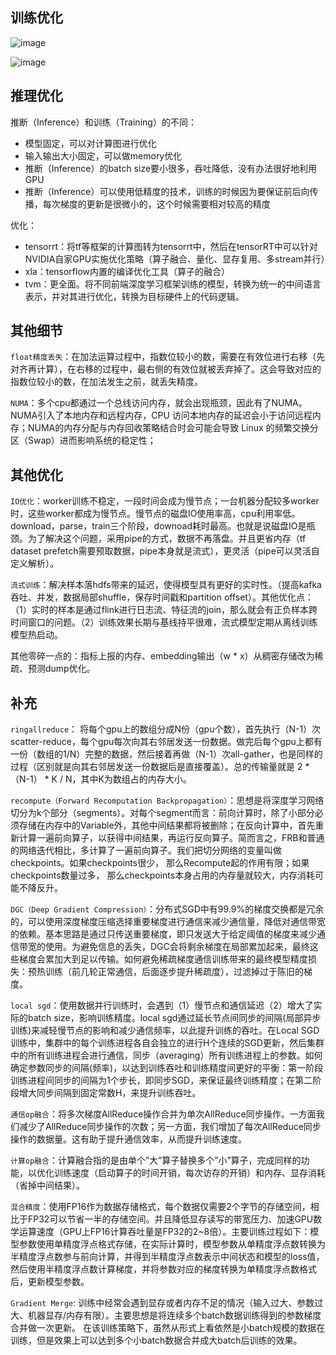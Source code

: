
## 训练优化

![image](https://user-images.githubusercontent.com/12492564/150645777-1206de3c-f7c3-4156-bba8-fe863e649179.png)


![image](https://user-images.githubusercontent.com/12492564/150645806-f0c60cf9-9703-4fef-9558-2d1be18ab44e.png)

## 推理优化

推断（Inference）和训练（Training）的不同：
 - 模型固定，可以对计算图进行优化
 - 输入输出大小固定，可以做memory优化
 - 推断（Inference）的batch size要小很多，吞吐降低，没有办法很好地利用GPU
 - 推断（Inference）可以使用低精度的技术，训练的时候因为要保证前后向传播，每次梯度的更新是很微小的，这个时候需要相对较高的精度

优化：
 - tensorrt：将tf等框架的计算图转为tensorrt中，然后在tensorRT中可以针对NVIDIA自家GPU实施优化策略（算子融合、量化、显存复用、多stream并行）
 - xla：tensorflow内置的编译优化工具（算子的融合）
 - tvm：更全面。将不同前端深度学习框架训练的模型，转换为统一的中间语言表示，并对其进行优化，转换为目标硬件上的代码逻辑。

## 其他细节

`float精度丢失`：在加法运算过程中，指数位较小的数，需要在有效位进行右移（先对齐再计算），在右移的过程中，最右侧的有效位就被丢弃掉了。这会导致对应的指数位较小的数，在加法发生之前，就丢失精度。

`NUMA`：多个cpu都通过一个总线访问内存，就会出现瓶颈，因此有了NUMA。NUMA引入了本地内存和远程内存，CPU 访问本地内存的延迟会小于访问远程内存；NUMA的内存分配与内存回收策略结合时会可能会导致 Linux 的频繁交换分区（Swap）进而影响系统的稳定性；

## 其他优化

`IO优化`：worker训练不稳定，一段时间会成为慢节点；一台机器分配较多worker时，这些worker都成为慢节点。慢节点的磁盘IO使用率高，cpu利用率低。download，parse，train三个阶段，downoad耗时最高。也就是说磁盘IO是瓶颈。为了解决这个问题，采用pipe的方式，数据不再落盘。并且更省内存（tf dataset prefetch需要预取数据，pipe本身就是流式），更灵活（pipe可以灵活自定义解析）。

`流式训练`：解决样本落hdfs带来的延迟，使得模型具有更好的实时性。（提高kafka吞吐、并发，数据局部shuffle，保存时间戳和partition offset）。其他优化点：（1）实时的样本是通过flink进行日志流、特征流的join，那么就会有正负样本跨时间窗口的问题。（2）训练效果长期与基线持平很难，流式模型定期从离线训练模型热启动。

其他零碎一点的：指标上报的内存、embedding输出（w * x）从稠密存储改为稀疏、预测dump优化。

## 补充

`ringallreduce`： 将每个gpu上的数组分成N份（gpu个数），首先执行（N-1）次scatter-reduce，每个gpu每次向其右邻居发送一份数据。做完后每个gpu上都有一份（数组的1/N）完整的数据，然后接着再做（N-1）次all-gather，也是同样的过程（区别就是向其右邻居发送一份数据后是直接覆盖）。总的传输量就是 2 * （N-1） * K / N，其中K为数组占的内存大小。

`recompute（Forward Recomputation Backpropagation）`：思想是将深度学习网络切分为k个部分（segments）。对每个segment而言：前向计算时，除了小部分必须存储在内存中的Variable外，其他中间结果都将被删除；在反向计算中，首先重新计算一遍前向算子，以获得中间结果，再运行反向算子。简而言之，FRB和普通的网络迭代相比，多计算了一遍前向算子。我们把切分网络的变量叫做checkpoints。如果checkpoints很少， 那么Recompute起的作用有限；如果checkpoints数量过多， 那么checkpoints本身占用的内存量就较大，内存消耗可能不降反升。

`DGC（Deep Gradient Compression）`：分布式SGD中有99.9%的梯度交换都是冗余的，可以使用深度梯度压缩选择重要梯度进行通信来减少通信量，降低对通信带宽的依赖。基本思路是通过只传送重要梯度，即只发送大于给定阈值的梯度来减少通信带宽的使用。为避免信息的丢失，DGC会将剩余梯度在局部累加起来，最终这些梯度会累加大到足以传输。如何避免稀疏梯度通信训练带来的最终模型精度损失：预热训练（前几轮正常通信，后面逐步提升稀疏度），过滤掉过于陈旧的梯度。

`local sgd`：使用数据并行训练时，会遇到（1）慢节点和通信延迟（2）增大了实际的batch size，影响训练精度。local sgd通过延长节点间同步的间隔(局部异步训练)来减轻慢节点的影响和减少通信频率，以此提升训练的吞吐。在Local SGD训练中，集群中的每个训练进程各自会独立的进行H个连续的SGD更新，然后集群中的所有训练进程会进行通信，同步（averaging）所有训练进程上的参数。如何确定参数同步的间隔(频率)，以达到训练吞吐和训练精度间更好的平衡：第一阶段训练进程间同步的间隔为1个步长，即同步SGD，来保证最终训练精度；在第二阶段增大同步间隔到固定常数H，来提升训练吞吐。

`通信op融合`：将多次梯度AllReduce操作合并为单次AllReduce同步操作。一方面我们减少了AllReduce同步操作的次数；另一方面，我们增加了每次AllReduce同步操作的数据量。这有助于提升通信效率，从而提升训练速度。

`计算op融合`：计算融合指的是由单个”大”算子替换多个”小”算子，完成同样的功能，以优化训练速度（启动算子的时间开销，每次访存的开销）和内存、显存消耗（省掉中间结果）。

`混合精度`：使用FP16作为数据存储格式，每个数据仅需要2个字节的存储空间，相比于FP32可以节省一半的存储空间。并且降低显存读写的带宽压力、加速GPU数学运算速度（GPU上FP16计算吞吐量是FP32的2~8倍）。主要训练过程如下：模型参数使用单精度浮点格式存储，在实际计算时，模型参数从单精度浮点数转换为半精度浮点数参与前向计算，并得到半精度浮点数表示中间状态和模型的loss值，然后使用半精度浮点数计算梯度，并将参数对应的梯度转换为单精度浮点数格式后，更新模型参数。

`Gradient Merge`: 训练中经常会遇到显存或者内存不足的情况（输入过大、参数过大、机器显存/内存有限）。主要思想是将连续多个batch数据训练得到的参数梯度合并做一次更新。 在该训练策略下，虽然从形式上看依然是小batch规模的数据在训练，但是效果上可以达到多个小batch数据合并成大batch后训练的效果。

